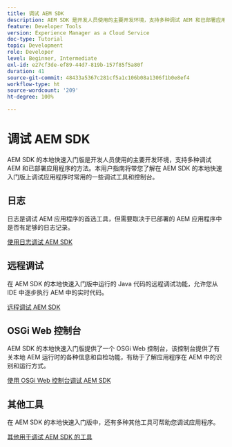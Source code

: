 ```yaml
---
title: 调试 AEM SDK
description: AEM SDK 是开发人员使用的主要开发环境，支持多种调试 AEM 和已部署应用程序的方法。
feature: Developer Tools
version: Experience Manager as a Cloud Service
doc-type: Tutorial
topic: Development
role: Developer
level: Beginner, Intermediate
exl-id: e27cf3de-ef89-44d7-819b-157f85f5a80f
duration: 41
source-git-commit: 48433a5367c281cf5a1c106b08a1306f1b0e8ef4
workflow-type: ht
source-wordcount: '209'
ht-degree: 100%

---
```


# 调试 AEM SDK

AEM SDK 的本地快速入门版是开发人员使用的主要开发环境，支持多种调试 AEM 和已部署应用程序的方法。本用户指南将带您了解在 AEM SDK 的本地快速入门版上调试应用程序时常用的一些调试工具和控制台。

## 日志

日志是调试 AEM 应用程序的首选工具，但需要取决于已部署的 AEM 应用程序中是否有足够的日志记录。

[使用日志调试 AEM SDK](./logs.md)

## 远程调试

在 AEM SDK 的本地快速入门版中运行的 Java 代码的远程调试功能，允许您从 IDE 中逐步执行 AEM 中的实时代码。

[远程调试 AEM SDK](./remote-debugging.md)

## OSGi Web 控制台

AEM SDK 的本地快速入门版提供了一个 OSGi Web 控制台，该控制台提供了有关本地 AEM 运行时的各种信息和自检功能，有助于了解应用程序在 AEM 中的识别和运行方式。

[使用 OSGi Web 控制台调试 AEM SDK](./osgi-web-consoles.md)

## 其他工具

在 AEM SDK 的本地快速入门版中，还有多种其他工具可帮助您调试应用程序。

[其他用于调试 AEM SDK 的工具](./other-tools.md)
